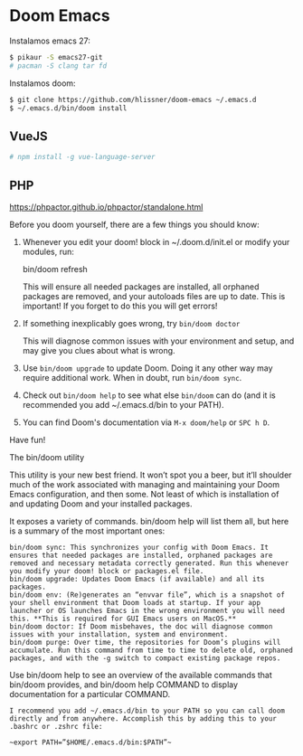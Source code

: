Doom Emacs
==========

Instalamos emacs 27:

```bash
$ pikaur -S emacs27-git
# pacman -S clang tar fd
```

Instalamos doom:
```bash
$ git clone https://github.com/hlissner/doom-emacs ~/.emacs.d
$ ~/.emacs.d/bin/doom install
```


VueJS
-----
```bash
# npm install -g vue-language-server
```

PHP
---
https://phpactor.github.io/phpactor/standalone.html





Before you doom yourself, there are a few things you should know:

1. Whenever you edit your doom! block in ~/.doom.d/init.el or modify your
   modules, run:

     bin/doom refresh

   This will ensure all needed packages are installed, all orphaned packages are
   removed, and your autoloads files are up to date. This is important! If you
   forget to do this you will get errors!

2. If something inexplicably goes wrong, try `bin/doom doctor`

   This will diagnose common issues with your environment and setup, and may
   give you clues about what is wrong.

3. Use `bin/doom upgrade` to update Doom. Doing it any other way may require
   additional work. When in doubt, run `bin/doom sync`.

4. Check out `bin/doom help` to see what else `bin/doom` can do (and it is
   recommended you add ~/.emacs.d/bin to your PATH).

5. You can find Doom's documentation via `M-x doom/help` or `SPC h D`.

Have fun!


The bin/doom utility

This utility is your new best friend. It won’t spot you a beer, but it’ll shoulder much of the work associated with managing and maintaining your Doom Emacs configuration, and then some. Not least of which is installation of and updating Doom and your installed packages.

It exposes a variety of commands. bin/doom help will list them all, but here is a summary of the most important ones:

    bin/doom sync: This synchronizes your config with Doom Emacs. It ensures that needed packages are installed, orphaned packages are removed and necessary metadata correctly generated. Run this whenever you modify your doom! block or packages.el file.
    bin/doom upgrade: Updates Doom Emacs (if available) and all its packages.
    bin/doom env: (Re)generates an “envvar file”, which is a snapshot of your shell environment that Doom loads at startup. If your app launcher or OS launches Emacs in the wrong environment you will need this. **This is required for GUI Emacs users on MacOS.**
    bin/doom doctor: If Doom misbehaves, the doc will diagnose common issues with your installation, system and environment.
    bin/doom purge: Over time, the repositories for Doom’s plugins will accumulate. Run this command from time to time to delete old, orphaned packages, and with the -g switch to compact existing package repos.

Use bin/doom help to see an overview of the available commands that bin/doom provides, and bin/doom help COMMAND to display documentation for a particular COMMAND.

    I recommend you add ~/.emacs.d/bin to your PATH so you can call doom directly and from anywhere. Accomplish this by adding this to your .bashrc or .zshrc file:

    ~export PATH=”$HOME/.emacs.d/bin:$PATH”~

